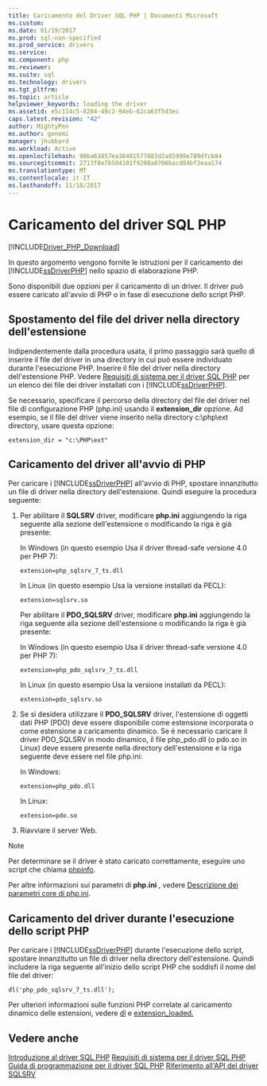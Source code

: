 ```yaml
---
title: Caricamento del Driver SQL PHP | Documenti Microsoft
ms.custom: 
ms.date: 01/19/2017
ms.prod: sql-non-specified
ms.prod_service: drivers
ms.service: 
ms.component: php
ms.reviewer: 
ms.suite: sql
ms.technology: drivers
ms.tgt_pltfrm: 
ms.topic: article
helpviewer_keywords: loading the driver
ms.assetid: e5c114c5-8204-49c2-94eb-62ca63f5d3ec
caps.latest.revision: "42"
author: MightyPen
ms.author: genemi
manager: jhubbard
ms.workload: Active
ms.openlocfilehash: 90ba63857ea38481577083d2a85999e789dfcb84
ms.sourcegitcommit: 2713f8e7b504101f9298a0706bacd84bf2eaa174
ms.translationtype: MT
ms.contentlocale: it-IT
ms.lasthandoff: 11/18/2017
---
```

# <a name="loading-the-php-sql-driver"></a>Caricamento del driver SQL PHP
[!INCLUDE[Driver_PHP_Download](../../includes/driver_php_download.md)]

In questo argomento vengono fornite le istruzioni per il caricamento dei [!INCLUDE[ssDriverPHP](../../includes/ssdriverphp_md.md)] nello spazio di elaborazione PHP.  
  
Sono disponibili due opzioni per il caricamento di un driver. Il driver può essere caricato all'avvio di PHP o in fase di esecuzione dello script PHP.  
  
## <a name="moving-the-driver-file-into-your-extension-directory"></a>Spostamento del file del driver nella directory dell'estensione  
Indipendentemente dalla procedura usata, il primo passaggio sarà quello di inserire il file del driver in una directory in cui può essere individuato durante l'esecuzione PHP. Inserire il file del driver nella directory dell'estensione PHP. Vedere [Requisiti di sistema per il driver SQL PHP](../../connect/php/system-requirements-for-the-php-sql-driver.md) per un elenco dei file dei driver installati con i [!INCLUDE[ssDriverPHP](../../includes/ssdriverphp_md.md)].  
  
Se necessario, specificare il percorso della directory del file del driver nel file di configurazione PHP (php.ini) usando il **extension_dir** opzione. Ad esempio, se il file del driver viene inserito nella directory c:\php\ext directory, usare questa opzione:  
  
```  
extension_dir = "c:\PHP\ext"  
```  
  
## <a name="loading-the-driver-at-php-startup"></a>Caricamento del driver all'avvio di PHP  
Per caricare i [!INCLUDE[ssDriverPHP](../../includes/ssdriverphp_md.md)] all'avvio di PHP, spostare innanzitutto un file di driver nella directory dell'estensione. Quindi eseguire la procedura seguente:  
  
1.  Per abilitare il **SQLSRV** driver, modificare **php.ini** aggiungendo la riga seguente alla sezione dell'estensione o modificando la riga è già presente:  
  
    In Windows (in questo esempio Usa il driver thread-safe versione 4.0 per PHP 7): 
    ```  
    extension=php_sqlsrv_7_ts.dll  
    ```  
    In Linux (in questo esempio Usa la versione installati da PECL): 
    ```  
    extension=sqlsrv.so  
    ```  
    Per abilitare il **PDO_SQLSRV** driver, modificare **php.ini** aggiungendo la riga seguente alla sezione dell'estensione o modificando la riga è già presente:  
  
    In Windows (in questo esempio Usa il driver thread-safe versione 4.0 per PHP 7):
    ```  
    extension=php_pdo_sqlsrv_7_ts.dll  
    ```  
    In Linux (in questo esempio Usa la versione installati da PECL):
    ```  
    extension=pdo_sqlsrv.so  
    ```  
  
2.  Se si desidera utilizzare il **PDO_SQLSRV** driver, l'estensione di oggetti dati PHP (PDO) deve essere disponibile come estensione incorporata o come estensione a caricamento dinamico. Se è necessario caricare il driver PDO_SQLSRV in modo dinamico, il file php_pdo.dll (o pdo.so in Linux) deve essere presente nella directory dell'estensione e la riga seguente deve essere nel file php.ini:

    In Windows:  
    ```
    extension=php_pdo.dll  
    ```  
    In Linux:  
    ```
    extension=pdo.so  
    ```  
  
3.  Riavviare il server Web.  
  
> [!NOTE]  
> Per determinare se il driver è stato caricato correttamente, eseguire uno script che chiama [phpinfo](http://go.microsoft.com/fwlink/?LinkId=108678).  
  
Per altre informazioni sui parametri di **php.ini** , vedere [Descrizione dei parametri core di php.ini](http://go.microsoft.com/fwlink/?LinkId=105817).  
  
## <a name="loading-the-driver-at-php-script-runtime"></a>Caricamento del driver durante l'esecuzione dello script PHP  
Per caricare i [!INCLUDE[ssDriverPHP](../../includes/ssdriverphp_md.md)] durante l'esecuzione dello script, spostare innanzitutto un file di driver nella directory dell'estensione. Quindi includere la riga seguente all'inizio dello script PHP che soddisfi il nome del file del driver:  
  
```  
dl('php_pdo_sqlsrv_7_ts.dll');  
```  
  
Per ulteriori informazioni sulle funzioni PHP correlate al caricamento dinamico delle estensioni, vedere [dl](http://go.microsoft.com/fwlink/?LinkId=105818) e [extension_loaded.](http://go.microsoft.com/fwlink/?LinkId=105819)  
  
## <a name="see-also"></a>Vedere anche  
[Introduzione al driver SQL PHP](../../connect/php/getting-started-with-the-php-sql-driver.md)
[Requisiti di sistema per il driver SQL PHP](../../connect/php/system-requirements-for-the-php-sql-driver.md)
[Guida di programmazione per il driver SQL PHP](../../connect/php/programming-guide-for-php-sql-driver.md)
[Riferimento all'API del driver SQLSRV](../../connect/php/sqlsrv-driver-api-reference.md)  
  
